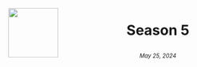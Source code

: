 <div class="grid1 card1" markdown>
  <img src="https://github.com/hamium/smp-wiki/blob/main/docs/assets/imgs/S5%20-%20Copy.png?raw=true" align="left" style="width: 100px; vertical-align: middle;">
  <div style="display: inline-block; text-align: center; vertical-align: middle; width: calc(100% - 110px);">
    <p style="font-size: 2em; font-weight: bold;">Season 5</p>
    <p style="font-size: 0.8em; font-style: italic;">May 25, 2024</p>
  </div>
</div>
